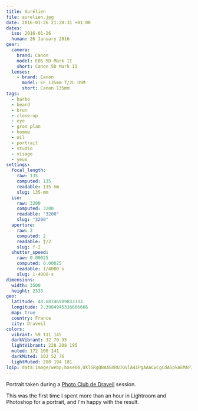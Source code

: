 ```yaml
---
title: Aurélien
file: aurelien.jpg
date: 2016-01-26 21:28:31 +01:00
dates:
  iso: 2016-01-26
  human: 26 January 2016
gear:
  camera:
    brand: Canon
    model: EOS 5D Mark II
    short: Canon 5D Mark II
  lenses:
    - brand: Canon
      model: EF 135mm f/2L USM
      short: Canon 135mm
tags:
  - barbe
  - beard
  - brun
  - close-up
  - eye
  - gros plan
  - homme
  - œil
  - portrait
  - studio
  - visage
  - yeux
settings:
  focal_length:
    raw: 135
    computed: 135
    readable: 135 mm
    slug: 135-mm
  iso:
    raw: 3200
    computed: 3200
    readable: "3200"
    slug: "3200"
  aperture:
    raw: 2
    computed: 2
    readable: ƒ/2
    slug: f-2
  shutter_speed:
    raw: 0.00025
    computed: 0.00025
    readable: 1/4000 s
    slug: 1-4000-s
dimensions:
  width: 3500
  height: 2333
geo:
  latitude: 48.68746989833333
  longitude: 2.3984945316666666
  map: true
  country: France
  city: Draveil
colors:
  vibrant: 59 111 145
  darkVibrant: 32 70 95
  lightVibrant: 228 208 195
  muted: 172 100 141
  darkMuted: 102 52 76
  lightMuted: 208 194 181
lqip: data:image/webp;base64,UklGRgQBAABXRUJQVlA4IPgAAACwCgCdASpkAEMAP3Gowls0v6ewr5aaO/AuCWUA0JA00BJ872l7ZyGh5wSuB88OwGNsIPzBCZVfWUfW+XwX7vO/dSmHAd3zOLTqNJaUquFS+Ni2pogcEp0F/HSDbSMAAP7uzoGOpvjWlCqB1QWw8vpIMxeB/oKj9RHMEDpe8fdadwzOkgvnkhn9MqjWZV+GQ7AmP1HetrOdInEnbt+ItJ3vRV5suhXvInCN9G4rQOgqFqJStp2KdRGN3if6nNXn/hUrUxLPxtrXl1U78h93i6ipTwd4tZcxD7/xqKTm+b4lZ5SofU3ZvQVlrNCD5XL6ouPPWi44P2AAAA==
---
```


Portrait taken during a <a href="https://photo-club-draveil.fr/">Photo Club de Draveil</a> session.

This was the first time I spent more than an hour in Lightroom and Photoshop for a portrait, and I'm happy with the result.
